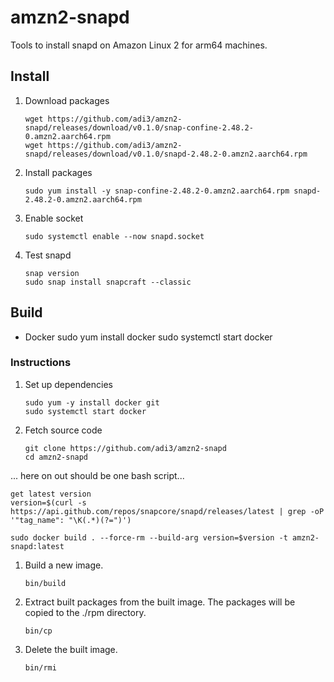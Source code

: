 # amzn2-snapd

Tools to install snapd on Amazon Linux 2 for arm64 machines.

## Install

1. Download packages
    ```
    wget https://github.com/adi3/amzn2-snapd/releases/download/v0.1.0/snap-confine-2.48.2-0.amzn2.aarch64.rpm
    wget https://github.com/adi3/amzn2-snapd/releases/download/v0.1.0/snapd-2.48.2-0.amzn2.aarch64.rpm
    ```

2. Install packages

    ```
    sudo yum install -y snap-confine-2.48.2-0.amzn2.aarch64.rpm snapd-2.48.2-0.amzn2.aarch64.rpm
    ```

3. Enable socket

    ```
    sudo systemctl enable --now snapd.socket
    ```
    
4. Test snapd

    ```
    snap version
    sudo snap install snapcraft --classic
    ```


## Build

* Docker
sudo yum install docker
sudo systemctl start docker

### Instructions

1. Set up dependencies
    ```
    sudo yum -y install docker git
    sudo systemctl start docker
    ```

2. Fetch source code

    ```
    git clone https://github.com/adi3/amzn2-snapd
    cd amzn2-snapd
    ```

... here on out should be one bash script...
```
get latest version
version=$(curl -s https://api.github.com/repos/snapcore/snapd/releases/latest | grep -oP '"tag_name": "\K(.*)(?=")')

sudo docker build . --force-rm --build-arg version=$version -t amzn2-snapd:latest

```


1. Build a new image.

    ```
    bin/build
    ```

1. Extract built packages from the built image. The packages will be copied to the ./rpm directory.

    ```
    bin/cp
    ```

1. Delete the built image.

    ```
    bin/rmi
    ```
